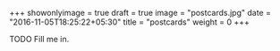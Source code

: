 +++
showonlyimage = true
draft = true
image = "postcards.jpg"
date = "2016-11-05T18:25:22+05:30"
title = "postcards"
weight = 0
+++

TODO Fill me in.

